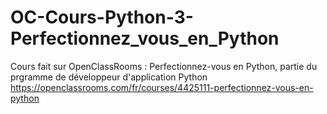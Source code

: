 # OC-Cours-Python-3-Perfectionnez_vous_en_Python
Cours fait sur OpenClassRooms : Perfectionnez-vous en Python, partie du prgramme de développeur d'application Python
https://openclassrooms.com/fr/courses/4425111-perfectionnez-vous-en-python
